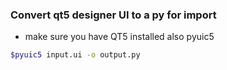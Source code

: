 ### Convert qt5 designer UI to a py for import
* make sure you have QT5 installed also pyuic5
```bash
$pyuic5 input.ui -o output.py
```
